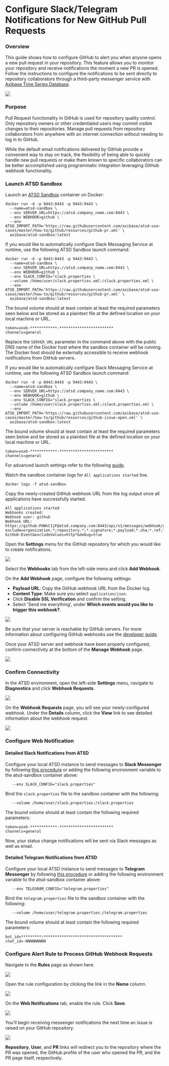# Configure Slack/Telegram Notifications for New GitHub Pull Requests

### Overview

This guide shows how to configure GitHub to alert you when anyone opens a new pull request in your repository. This feature allows you to monitor your repository and receive notifications the moment a new PR is opened. Follow the instructions to configure the notifications to be sent directly to repository collaborators through a third-party messenger service with [Axibase Time Series Database](https://axibase.com/products/axibase-time-series-database/).

![](images/workflow-three.png)

### Purpose

Pull Request functionality in GitHub is used for repository quality control. Only repository owners or other credentialed users may commit visible changes to their repositories. Manage pull requests from repository collaborators from anywhere with an internet connection without needing to log in to GitHub.

While the default email notifications delivered by GitHub provide a convenient way to stay on track, the flexibility of being able to quickly handle new pull requests or make them known to specific collaborators can be better accomplished using programmatic integration leveraging GitHub webhook functionality.

### Launch ATSD Sandbox

Launch an [ATSD Sandbox](https://github.com/axibase/dockers/tree/atsd-sandbox) container on Docker:

```
docker run -d -p 8443:8443 -p 9443:9443 \
  --name=atsd-sandbox \
  --env SERVER_URL=https://atsd.company_name.com:8443 \
  --env WEBHOOK=github \
  --env ATSD_IMPORT_PATH='https://raw.githubusercontent.com/axibase/atsd-use-cases/master/how-to/github/resources/github-pr.xml' \
  axibase/atsd-sandbox:latest
```

If you would like to automatically configure Slack Messaging Service at runtime, use the following ATSD Sandbox launch command:

```
docker run -d -p 8443:8443 -p 9443:9443 \
  --name=atsd-sandbox \
  --env SERVER_URL=https://atsd.company_name.com:8443 \
  --env WEBHOOK=github \
  --env SLACK_CONFIG="slack.properties \  
  --volume /home/user/slack.properties.xml:/slack.properties.xml \
  --env ATSD_IMPORT_PATH='https://raw.githubusercontent.com/axibase/atsd-use-cases/master/how-to/github/resources/github-pr.xml' \
  axibase/atsd-sandbox:latest
```

The bound volume should at least contain at least the required parameters seen below and be stored as a plaintext file at the defined location on your local machine or URL.

```
token=xoxb-************-************************
channels=general
```

Replace the `SERVER_URL` parameter in the command above with the public DNS name of the Docker host where the sandbox container will be running. The Docker host should be externally accessible to receive webhook notifications from GitHub servers.

If you would like to automatically configure Slack Messaging Service at runtime, use the following ATSD Sandbox launch command:

```
docker run -d -p 8443:8443 -p 9443:9443 \
  --name=atsd-sandbox \
  --env SERVER_URL=https://atsd.company_name.com:8443 \
  --env WEBHOOK=github \
  --env SLACK_CONFIG="slack.properties \  
  --volume /home/user/slack.properties.xml:/slack.properties.xml \
  --env ATSD_IMPORT_PATH='https://raw.githubusercontent.com/axibase/atsd-use-cases/master/how-to/github/resources/github-issue-open.xml' \
  axibase/atsd-sandbox:latest
```

The bound volume should at least contain at least the required parameters seen below and be stored as a plaintext file at the defined location on your local machine or URL.

```
token=xoxb-************-************************
channels=general
```

For advanced launch settings refer to the following [guide](https://github.com/axibase/dockers/tree/atsd-sandbox).

Watch the sandbox container logs for `All applications started` line.

```
docker logs -f atsd-sandbox
```

Copy the newly-created GitHub webhook URL from the log output once all applications have successfully started.

```
All applications started
Webhooks created:
Webhook user: github
Webhook URL: https://github:PdWnC1jF@atsd.company.com:8443/api/v1/messages/webhook/github?exclude=organization.*;repository.*;*.signature;*.payload;*.sha;*.ref;*_at;*.id&include=repository.name;repository.full_name&header.tag.event=X-GitHub-Event&excludeValues=http*&debug=true
```

Open the **Settings** menu for the GitHub repository for which you would like to create notifications.

![](images/repo-settings.png)

Select the **Webhooks** tab from the left-side menu and click **Add Webhook**.

On the **Add Webhook** page, configure the following settings:

* **Payload URL**: Copy the GitHub webhook URL from the Docker log. 
* **Content Type**: Make sure you select `application/json`.
* Click **Disable SSL Verification** and confirm the setting.
* Select 'Send me everything', under **Which events would you like to trigger this webhook?**. 

![](images/webhook-config.png)

Be sure that your server is reachable by GitHub servers. For more information about configuring GitHub webhooks use the [developer guide](https://developer.github.com/webhooks/configuring/). 

Once your ATSD server and webhook have been properly configured, confirm connectivity at the bottom of the **Manage Webhook** page.

![](images/recent-delivery.png)

### Confirm Connectivity

In the ATSD environment, open the left-side **Settings** menu, navigate to **Diagnostics** and click **Webhook Requests**.

![](images/webhook-diag.png)

On the **Webhook Requests** page, you will see your newly-configured webhook. Under the **Details** column, click the **View** link to see detailed information about the webhook request.

![](images/webhook-confirm.png)

### Configure Web Notification

#### Detailed Slack Notifications from ATSD

Configure your local ATSD instance to send messages to **Slack Messenger** by following [this procedure](https://github.com/axibase/atsd/blob/master/rule-engine/notifications/slack.md) or adding the following environment variable to the atsd-sandbox container above:

```
   --env SLACK_CONFIG="slack.properties"
```

Bind the `slack.properties` file to the sandbox container with the following:

```
   --volume /home/user/slack.properties:/slack.properties
```

The bound volume should at least contain the following required parameters:

```
token=xoxb-************-************************
channels=general
```

Now, your status change notifications will be sent via Slack messages as well as email.

#### Detailed Telegram Notifications from ATSD 

Configure your local ATSD instance to send messages to **Telegram Messenger** by following [this procedure](https://github.com/axibase/atsd/blob/master/rule-engine/notifications/telegram.md) or adding the following environment variable to the atsd-sandbox container above:

```
   --env TELEGRAM_CONFIG="telegram.properties"
```

Bind the `telegram.properties` file to the sandbox container with the following:

```
   --volume /home/user/telegram.properties:/telegram.properties
```

The bound volume should at least contain the following required parameters:

```
bot_id=*********:***********************************
chat_id=-NNNNNNNNN
```

### Configure Alert Rule to Process GitHub Webhook Requests

Navigate to the **Rules** page as shown here.

![](images/alerts-rules.png)

Open the rule configuration by clicking the link in the **Name** column.

![](images/open-issue-rule.png)

On the **Web Notifications** tab, enable the rule. Click **Save**.

![](images/wn-issue-1.png)

You'll begin receiving messenger notifications the next time an issue is raised on your GitHub repository.

![](images/slack-pr.png)

**Repository**, **User**, and **PR** links will redirect you to the repository where the PR was opened, the GitHub profile of the user who opened the PR, and the PR page itself, respectively.
